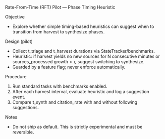 Rate-From-Time (RFT) Pilot — Phase Timing Heuristic

Objective
- Explore whether simple timing-based heuristics can suggest when to transition from harvest to synthesize phases.

Design (pilot)
- Collect t_triage and t_harvest durations via StateTracker/benchmarks.
- Heuristic: if harvest yields no new sources for N consecutive minutes or sources_processed growth < τ, suggest switching to synthesize.
- Guarded by a feature flag; never enforce automatically.

Procedure
1. Run standard tasks with benchmarks enabled.
2. After each harvest interval, evaluate heuristic and log a suggestion event.
3. Compare t_synth and citation_rate with and without following suggestions.

Notes
- Do not ship as default. This is strictly experimental and must be reversible.
